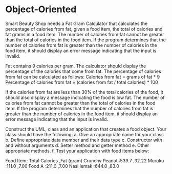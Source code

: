 # Object-Oriented
Smart Beauty Shop needs a Fat Gram Calculator that calculates the percentage of calories from fat, given a food item, the total of calories and fat grams in a food item. The number of calories from fat cannot be greater than the total of calories in the food item. If the program determines that the number of calories from fat is greater than the number of calories in the food item, it should display an error message indicating that the input is invalid.

Fat contains 9 calories per gram. The calculator should display the percentage of the calories that come from fat. The percentage of calories from fat can be calculated as follows:
Calories from fat = grams of fat * 9
Percentage of calories from fat = (calories from fat / total calories) * 100

If the calories from fat are less than 30% of the total calories of the food, it should also display a message indicating the food is low fat.
The number of calories from fat cannot be greater than the total of calories in the food item. If the program determines that the number of calories from fat is greater than the number of calories in the food item, it should display an error message indicating that the input is invalid.

Construct the UML, class and an application that creates a food object. Your class should have the following:
a.	Give an appropriate name for your class
b.	Define appropriate data member and their data type 
c.	Constructor with and without arguments
d.	Setter method and getter method
e.	Other appropriate methods.
f.	Test your application with food items below:

Food Item:	Total Calories	,Fat (gram)
Crunchy Peanut	:539.7	,32.22 
Muruku	:111.0	,7.00
Food A	:211.0	,7.00
Nasi lemak	:644.0	,83.0
